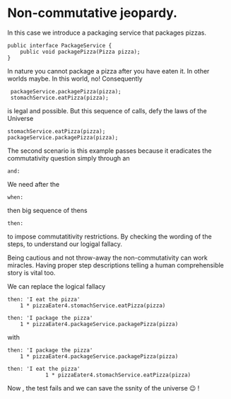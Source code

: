 # Non-commutative jeopardy.

In this case we introduce a packaging service that packages pizzas. 

    public interface PackageService {
        public void packagePizza(Pizza pizza);
    }
    
 In nature you cannot package a pizza after you have eaten it. In other worlds maybe. In this world, no! Consequently
 
 
     packageService.packagePizza(pizza);
     stomachService.eatPizza(pizza);
         
is legal and possible. But this sequence of calls, defy the laws of the Universe

    stomachService.eatPizza(pizza);
    packageService.packagePizza(pizza);
    

The second scenario is this example passes because it eradicates the commutativity question simply through an 

    and:
    
  We need after the
  
    when: 

then big sequence of thens

    then:

to impose commutatitivity restrictions. By checking the wording of the steps, to understand our logigal fallacy.
 
Being cautious and not throw-away the non-commutativity can work miracles. Having proper step descriptions telling a human comprehensible story is vital too.


We can replace the logical fallacy

    then: 'I eat the pizza'
        1 * pizzaEater4.stomachService.eatPizza(pizza)

    then: 'I package the pizza'
        1 * pizzaEater4.packageService.packagePizza(pizza)


with

       

    then: 'I package the pizza'
        1 * pizzaEater4.packageService.packagePizza(pizza)
        
    then: 'I eat the pizza'
                1 * pizzaEater4.stomachService.eatPizza(pizza)
                
Now , the test fails and we can save the ssnity of the universe &#128521; !
